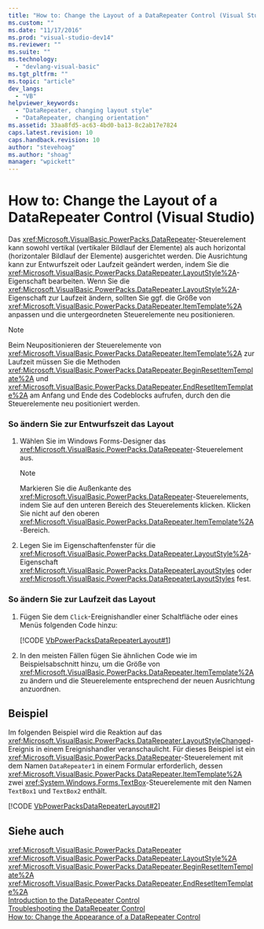 ```yaml
---
title: "How to: Change the Layout of a DataRepeater Control (Visual Studio) | Microsoft Docs"
ms.custom: ""
ms.date: "11/17/2016"
ms.prod: "visual-studio-dev14"
ms.reviewer: ""
ms.suite: ""
ms.technology: 
  - "devlang-visual-basic"
ms.tgt_pltfrm: ""
ms.topic: "article"
dev_langs: 
  - "VB"
helpviewer_keywords: 
  - "DataRepeater, changing layout style"
  - "DataRepeater, changing orientation"
ms.assetid: 33aa8fd5-ac63-4bd0-ba13-8c2ab17e7824
caps.latest.revision: 10
caps.handback.revision: 10
author: "stevehoag"
ms.author: "shoag"
manager: "wpickett"
---
```

# How to: Change the Layout of a DataRepeater Control (Visual Studio)
Das <xref:Microsoft.VisualBasic.PowerPacks.DataRepeater>\-Steuerelement kann sowohl vertikal \(vertikaler Bildlauf der Elemente\) als auch horizontal \(horizontaler Bildlauf der Elemente\) ausgerichtet werden.  Die Ausrichtung kann zur Entwurfszeit oder Laufzeit geändert werden, indem Sie die <xref:Microsoft.VisualBasic.PowerPacks.DataRepeater.LayoutStyle%2A>\-Eigenschaft bearbeiten.  Wenn Sie die <xref:Microsoft.VisualBasic.PowerPacks.DataRepeater.LayoutStyle%2A>\-Eigenschaft zur Laufzeit ändern, sollten Sie ggf. die Größe von <xref:Microsoft.VisualBasic.PowerPacks.DataRepeater.ItemTemplate%2A> anpassen und die untergeordneten Steuerelemente neu positionieren.  
  
> [!NOTE]
>  Beim Neupositionieren der Steuerelemente von <xref:Microsoft.VisualBasic.PowerPacks.DataRepeater.ItemTemplate%2A> zur Laufzeit müssen Sie die Methoden <xref:Microsoft.VisualBasic.PowerPacks.DataRepeater.BeginResetItemTemplate%2A> und <xref:Microsoft.VisualBasic.PowerPacks.DataRepeater.EndResetItemTemplate%2A> am Anfang und Ende des Codeblocks aufrufen, durch den die Steuerelemente neu positioniert werden.  
  
### So ändern Sie zur Entwurfszeit das Layout  
  
1.  Wählen Sie im Windows Forms\-Designer das <xref:Microsoft.VisualBasic.PowerPacks.DataRepeater>\-Steuerelement aus.  
  
    > [!NOTE]
    >  Markieren Sie die Außenkante des <xref:Microsoft.VisualBasic.PowerPacks.DataRepeater>\-Steuerelements, indem Sie auf den unteren Bereich des Steuerelements klicken. Klicken Sie nicht auf den oberen <xref:Microsoft.VisualBasic.PowerPacks.DataRepeater.ItemTemplate%2A>\-Bereich.  
  
2.  Legen Sie im Eigenschaftenfenster für die <xref:Microsoft.VisualBasic.PowerPacks.DataRepeater.LayoutStyle%2A>\-Eigenschaft <xref:Microsoft.VisualBasic.PowerPacks.DataRepeaterLayoutStyles> oder <xref:Microsoft.VisualBasic.PowerPacks.DataRepeaterLayoutStyles> fest.  
  
### So ändern Sie zur Laufzeit das Layout  
  
1.  Fügen Sie dem `Click`\-Ereignishandler einer Schaltfläche oder eines Menüs folgenden Code hinzu:  
  
     [!CODE [VbPowerPacksDataRepeaterLayout#1](../CodeSnippet/VS_Snippets_VBCSharp/VbPowerPacksDataRepeaterLayout#1)]  
  
2.  In den meisten Fällen fügen Sie ähnlichen Code wie im Beispielsabschnitt hinzu, um die Größe von <xref:Microsoft.VisualBasic.PowerPacks.DataRepeater.ItemTemplate%2A> zu ändern und die Steuerelemente entsprechend der neuen Ausrichtung anzuordnen.  
  
## Beispiel  
 Im folgenden Beispiel wird die Reaktion auf das <xref:Microsoft.VisualBasic.PowerPacks.DataRepeater.LayoutStyleChanged>\-Ereignis in einem Ereignishandler veranschaulicht.  Für dieses Beispiel ist ein <xref:Microsoft.VisualBasic.PowerPacks.DataRepeater>\-Steuerelement mit dem Namen `DataRepeater1` in einem Formular erforderlich, dessen <xref:Microsoft.VisualBasic.PowerPacks.DataRepeater.ItemTemplate%2A> zwei <xref:System.Windows.Forms.TextBox>\-Steuerelemente mit den Namen `TextBox1` und `TextBox2` enthält.  
  
 [!CODE [VbPowerPacksDataRepeaterLayout#2](../CodeSnippet/VS_Snippets_VBCSharp/VbPowerPacksDataRepeaterLayout#2)]  
  
## Siehe auch  
 <xref:Microsoft.VisualBasic.PowerPacks.DataRepeater>   
 <xref:Microsoft.VisualBasic.PowerPacks.DataRepeater.LayoutStyle%2A>   
 <xref:Microsoft.VisualBasic.PowerPacks.DataRepeater.BeginResetItemTemplate%2A>   
 <xref:Microsoft.VisualBasic.PowerPacks.DataRepeater.EndResetItemTemplate%2A>   
 [Introduction to the DataRepeater Control](../../../visual-basic/developing-apps/windows-forms/introduction-to-the-datarepeater-control-visual-studio.md)   
 [Troubleshooting the DataRepeater Control](../../../visual-basic/developing-apps/windows-forms/troubleshooting-the-datarepeater-control-visual-studio.md)   
 [How to: Change the Appearance of a DataRepeater Control](../../../visual-basic/developing-apps/windows-forms/how-to-change-the-appearance-of-a-datarepeater-control-visual-studio.md)